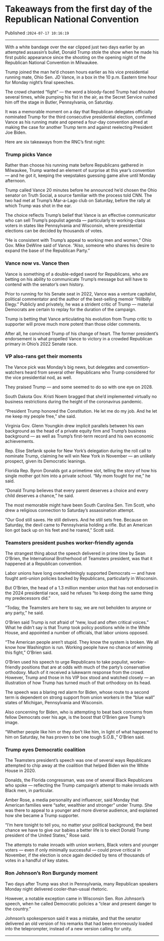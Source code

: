 # Takeaways from the first day of the Republican National Convention

Published :`2024-07-17 10:16:19`

---

With a white bandage over the ear clipped just two days earlier by an attempted assassin’s bullet, Donald Trump stole the show when he made his first public appearance since the shooting on the opening night of the Republican National Convention in Milwaukee.

Trump joined the man he’d chosen hours earlier as his vice presidential running mate, Ohio Sen. JD Vance, in a box in the 10 p.m. Eastern time hour for Monday night’s final speeches.

The crowd chanted “fight” — the word a bloody-faced Trump had shouted several times, while pumping his fist in the air, as the Secret Service rushed him off the stage in Butler, Pennsylvania, on Saturday.

It was a memorable moment on a day that Republican delegates officially nominated Trump for the third consecutive presidential election, confirmed Vance as his running mate and opened a four-day convention aimed at making the case for another Trump term and against reelecting President Joe Biden.

Here are six takeaways from the RNC’s first night:

### Trump picks Vance

Rather than choose his running mate before Republicans gathered in Milwaukee, Trump wanted an element of surprise at this year’s convention — and he got it, keeping the veepstakes guessing game alive until Monday afternoon.

Trump called Vance 20 minutes before he announced he’d chosen the Ohio senator on Truth Social, a source familiar with the process told CNN. The two had met at Trump’s Mar-a-Lago club on Saturday, before the rally at which Trump was shot in the ear.

The choice reflects Trump’s belief that Vance is an effective communicator who can sell Trump’s populist agenda — particularly to working-class voters in states like Pennsylvania and Wisconsin, where presidential elections can be decided by thousands of votes.

“He is consistent with Trump’s appeal to working men and women,” Ohio Gov. Mike DeWine said of Vance. “Also, someone who shares his desire to expand the base of the Republican Party.”

### Vance now vs. Vance then

Vance is something of a double-edged sword for Republicans, who are betting on his ability to communicate Trump’s message but will have to contend with the senator’s own history.

Prior to running for his Senate seat in 2022, Vance was a venture capitalist, political commentator and the author of the best-selling memoir “Hillbilly Elegy.” Publicly and privately, he was a strident critic of Trump — material Democrats are certain to replay for the duration of the campaign.

Trump is betting that Vance articulating his evolution from Trump critic to supporter will prove much more potent than those older comments.

After all, he convinced Trump of his change of heart. The former president’s endorsement is what propelled Vance to victory in a crowded Republican primary in Ohio’s 2022 Senate race.

### VP also-rans get their moments

The Vance pick was Monday’s big news, but delegates and convention-watchers heard from several other Republicans who Trump considered for the vice presidential nod, as well.

They praised Trump — and some seemed to do so with one eye on 2028.

South Dakota Gov. Kristi Noem bragged that she’d implemented virtually no business restrictions during the height of the coronavirus pandemic.

“President Trump honored the Constitution. He let me do my job. And he let me keep my people free,” she said.

Virginia Gov. Glenn Youngkin drew implicit parallels between his own background as the head of a private equity firm and Trump’s business background — as well as Trump’s first-term record and his own economic achievements.

Rep. Elise Stefanik spoke for New York’s delegation during the roll call to nominate Trump, claiming he will win New York in November — an unlikely prospect, given its Democratic leanings.

Florida Rep. Byron Donalds got a primetime slot, telling the story of how his single mother got him into a private school. “My mom fought for me,” he said.

“Donald Trump believes that every parent deserves a choice and every child deserves a chance,” he said.

The most memorable might have been South Carolina Sen. Tim Scott, who drew a religious connection to Saturday’s assassination attempt.

“Our God still saves. He still delivers. And he still sets free. Because on Saturday, the devil came to Pennsylvania holding a rifle. But an American lion got back up on his feet and he roared,” Scott said.

### Teamsters president pushes worker-friendly agenda

The strangest thing about the speech delivered in prime time by Sean O’Brien, the International Brotherhood of Teamsters president, was that it happened at a Republican convention.

Labor unions have long overwhelmingly supported Democrats — and have fought anti-union policies backed by Republicans, particularly in Wisconsin.

But O’Brien, the head of a 1.3 million member union that has not endorsed in the 2024 presidential race, said he refuses “to keep doing the same thing my predecessors did.”

“Today, the Teamsters are here to say, we are not beholden to anyone or any party,” he said.

O’Brien said Trump is not afraid of “new, loud and often critical voices.” What he didn’t say is that Trump took policy positions while in the White House, and appointed a number of officials, that labor unions opposed.

“The American people aren’t stupid. They know the system is broken. We all know how Washington is run. Working people have no chance of winning this fight,” O’Brien said.

O’Brien used his speech to urge Republicans to take populist, worker-friendly positions that are at odds with much of the party’s conservative orthodoxy. Much of it received a lukewarm response from the crowd. However, Trump and those in his VIP box stood and watched closely — an illustration of how Trump has turned much of that orthodoxy on its head.

The speech was a blaring red alarm for Biden, whose route to a second term is dependent on strong support from union workers in the “blue wall” states of Michigan, Pennsylvania and Wisconsin.

Also concerning for Biden, who is attempting to beat back concerns from fellow Democrats over his age, is the boost that O’Brien gave Trump’s image.

“Whether people like him or they don’t like him, in light of what happened to him on Saturday, he has proven to be one tough S.O.B.,” O’Brien said.

### Trump eyes Democratic coalition

The Teamsters president’s speech was one of several ways Republicans attempted to chip away at the coalition that helped Biden win the White House in 2020.

Donalds, the Florida congressman, was one of several Black Republicans who spoke — reflecting the Trump campaign’s attempt to make inroads with Black men, in particular.

Amber Rose, a media personality and influencer, said Monday that American families were “safer, wealthier and stronger” under Trump. She was there to appeal to a younger and more diverse audience, and explained how she became a Trump supporter.

“I’m here tonight to tell you, no matter your political background, the best chance we have to give our babies a better life is to elect Donald Trump president of the United States,” Rose said.

The attempts to make inroads with union workers, Black voters and younger voters — even if only minimally successful — could prove critical in November, if the election is once again decided by tens of thousands of votes in a handful of key states.

### Ron Johnson’s Ron Burgundy moment

Two days after Trump was shot in Pennsylvania, many Republican speakers Monday night delivered cooler-than-usual rhetoric.

However, a notable exception came in Wisconsin Sen. Ron Johnson’s speech, when he called Democratic policies a “clear and present danger to the country.”

Johnson’s spokesperson said it was a mistake, and that the senator delivered an old version of his remarks that had been erroneously loaded into the teleprompter, instead of a new version calling for unity.

---

